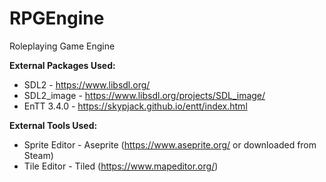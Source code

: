 # RPGEngine
Roleplaying Game Engine

**External Packages Used:**
- SDL2       - https://www.libsdl.org/
- SDL2_image - https://www.libsdl.org/projects/SDL_image/
- EnTT 3.4.0 - https://skypjack.github.io/entt/index.html

**External Tools Used:**
- Sprite Editor - Aseprite (https://www.aseprite.org/ or downloaded from Steam)
- Tile Editor   - Tiled (https://www.mapeditor.org/)
